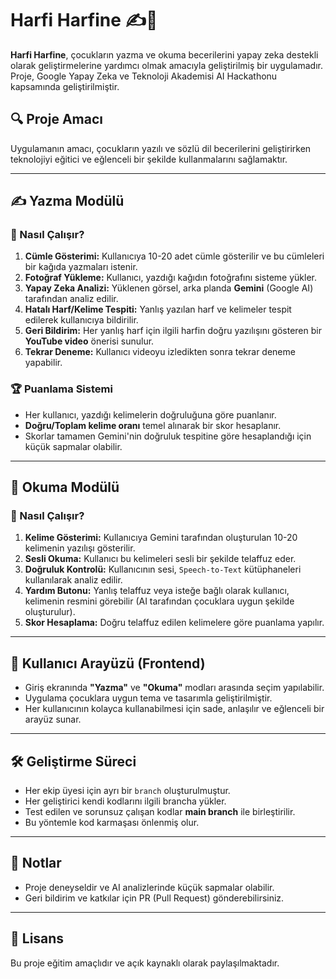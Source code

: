 
# Harfi Harfine ✍️📖

**Harfi Harfine**, çocukların yazma ve okuma becerilerini yapay zeka destekli olarak geliştirmelerine yardımcı olmak amacıyla geliştirilmiş bir uygulamadır. Proje, Google Yapay Zeka ve Teknoloji Akademisi AI Hackathonu kapsamında geliştirilmiştir.

## 🔍 Proje Amacı

Uygulamanın amacı, çocukların yazılı ve sözlü dil becerilerini geliştirirken teknolojiyi eğitici ve eğlenceli bir şekilde kullanmalarını sağlamaktır.

---

## ✍️ Yazma Modülü

### 🧠 Nasıl Çalışır?

1. **Cümle Gösterimi:** Kullanıcıya 10-20 adet cümle gösterilir ve bu cümleleri bir kağıda yazmaları istenir.
2. **Fotoğraf Yükleme:** Kullanıcı, yazdığı kağıdın fotoğrafını sisteme yükler.
3. **Yapay Zeka Analizi:** Yüklenen görsel, arka planda **Gemini** (Google AI) tarafından analiz edilir.
4. **Hatalı Harf/Kelime Tespiti:** Yanlış yazılan harf ve kelimeler tespit edilerek kullanıcıya bildirilir.
5. **Geri Bildirim:** Her yanlış harf için ilgili harfin doğru yazılışını gösteren bir **YouTube video** önerisi sunulur.
6. **Tekrar Deneme:** Kullanıcı videoyu izledikten sonra tekrar deneme yapabilir.

### 🏆 Puanlama Sistemi

- Her kullanıcı, yazdığı kelimelerin doğruluğuna göre puanlanır.
- **Doğru/Toplam kelime oranı** temel alınarak bir skor hesaplanır.
- Skorlar tamamen Gemini'nin doğruluk tespitine göre hesaplandığı için küçük sapmalar olabilir.

---

## 📖 Okuma Modülü

### 🧠 Nasıl Çalışır?

1. **Kelime Gösterimi:** Kullanıcıya Gemini tarafından oluşturulan 10-20 kelimenin yazılışı gösterilir.
2. **Sesli Okuma:** Kullanıcı bu kelimeleri sesli bir şekilde telaffuz eder.
3. **Doğruluk Kontrolü:** Kullanıcının sesi, `Speech-to-Text` kütüphaneleri kullanılarak analiz edilir.
4. **Yardım Butonu:** Yanlış telaffuz veya isteğe bağlı olarak kullanıcı, kelimenin resmini görebilir (AI tarafından çocuklara uygun şekilde oluşturulur).
5. **Skor Hesaplama:** Doğru telaffuz edilen kelimelere göre puanlama yapılır.

---

## 🎨 Kullanıcı Arayüzü (Frontend)

- Giriş ekranında **"Yazma"** ve **"Okuma"** modları arasında seçim yapılabilir.
- Uygulama çocuklara uygun tema ve tasarımla geliştirilmiştir.
- Her kullanıcının kolayca kullanabilmesi için sade, anlaşılır ve eğlenceli bir arayüz sunar.

---

## 🛠️ Geliştirme Süreci

- Her ekip üyesi için ayrı bir `branch` oluşturulmuştur.
- Her geliştirici kendi kodlarını ilgili brancha yükler.
- Test edilen ve sorunsuz çalışan kodlar **main branch** ile birleştirilir.
- Bu yöntemle kod karmaşası önlenmiş olur.

---

## 📌 Notlar

- Proje deneyseldir ve AI analizlerinde küçük sapmalar olabilir.
- Geri bildirim ve katkılar için PR (Pull Request) gönderebilirsiniz.

---

## 📄 Lisans

Bu proje eğitim amaçlıdır ve açık kaynaklı olarak paylaşılmaktadır.
